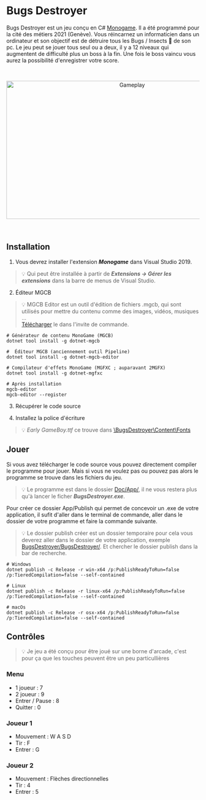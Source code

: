 # Bugs Destroyer

Bugs Destroyer est un jeu conçu en C# [Monogame](https://www.monogame.net/). Il a été programmé pour la cité des métiers 2021 (Genève). Vous réincarnez un informaticien dans un ordinateur et son objectif est de détruire tous les Bugs / Insects :ant: de son pc. Le jeu peut se jouer tous seul ou a deux, il y a 12 niveaux qui augmentent de difficulté plus un boss à la fin. Une fois le boss vaincu vous aurez la possibilité d'enregistrer votre score.

<br>
<p align="center">
  <img src="https://github.com/AlecInfo/BugsDestroyer/blob/master/Doc/GifTroKoul.gif?raw=true" alt="Gameplay" Width="640" Height="360">
</p>
<br>

## Installation

1. Vous devrez installer l'extension ***Monogame*** dans Visual Studio 2019.
> :bulb: Qui peut être installée à partir de ***Extensions -> Gérer les extensions*** dans la barre de menus de  Visual Studio. 

2. Éditeur MGCB
> :bulb: MGCB Editor est un outil d'édition de fichiers .mgcb, qui sont utilisés pour mettre du 
contenu comme des images, vidéos, musiques ... <br>
[Télécharger](https://docs.monogame.net/articles/tools/mgcb_editor.html) le dans l'invite de commande.

```shell
# Générateur de contenu MonoGame (MGCB)
dotnet tool install -g dotnet-mgcb

#  Éditeur MGCB (anciennement outil Pipeline)
dotnet tool install -g dotnet-mgcb-editor

# Compilateur d'effets MonoGame (MGFXC ; auparavant 2MGFX)
dotnet tool install -g dotnet-mgfxc

# Après installation
mgcb-editor
mgcb-editor --register
```

3. Récupérer le code source 

4. Installez la police d'écriture
> :bulb: *Early GameBoy.ttf* ce trouve dans [\BugsDestroyer\Content\Fonts](https://github.com/AlecInfo/BugsDestroyer/tree/master/BugsDestroyer/Content/Fonts)

## Jouer
Si vous avez télécharger le code source vous pouvez directement compiler le programme pour jouer.
Mais si vous ne voulez pas ou pouvez pas alors le programme se trouve dans les fichiers du jeu.

> :bulb: Le programme est dans le dossier [Doc/App/](https://github.com/AlecInfo/BugsDestroyer/tree/master/Doc/App), il ne vous restera plus qu'à lancer le ficher ***BugsDestroyer.exe***.

Pour créer ce dossier App/Publish qui permet de concevoir un .exe de votre application, il sufit d'aller dans le terminal de commande, aller dans le dossier de votre programme et faire la commande suivante.

> 💡 Le dossier publish créer est un dossier temporaire pour cela vous deverez aller dans le dossier de votre application, exemple [BugsDestroyer/BugsDestroyer/](https://github.com/AlecInfo/BugsDestroyer/tree/master/BugsDestroyer). Et chercher le dossier publish dans la bar de recherche. 

```shell
# Windows
dotnet publish -c Release -r win-x64 /p:PublishReadyToRun=false /p:TieredCompilation=false --self-contained

# Linux
dotnet publish -c Release -r linux-x64 /p:PublishReadyToRun=false /p:TieredCompilation=false --self-contained

# macOs
dotnet publish -c Release -r osx-x64 /p:PublishReadyToRun=false /p:TieredCompilation=false --self-contained
```


## Contrôles

> :bulb: Je jeu a été conçu pour être joué sur une borne d'arcade, c'est pour ça que les touches peuvent être un peu particullières

### Menu
- 1 joueur : 7
- 2 joueur : 9
- Entrer / Pause : 8
- Quitter : 0

### Joueur 1
- Mouvement : W A S D
- Tir : F
- Entrer : G

### Joueur 2
- Mouvement : Flèches directionnelles
- Tir : 4
- Entrer : 5

